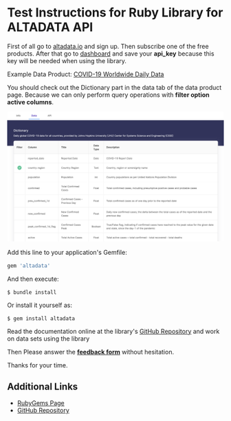 # Test Instructions for Ruby Library for ALTADATA API

First of all go to [altadata.io](altadata.io) and sign up. Then subscribe one of the free products. After that go to [dashboard](https://www.altadata.io/dashboard) and save your **api_key** because this key will be needed when using the library.

Example Data Product: [COVID-19 Worldwide Daily Data](https://www.altadata.io/product/covid-19-worldwide-daily-data-d3c974ec-9c7b-40b3-ac1b-5ddee9c94889)

You should check out the Dictionary part in the data tab of the data product page. Because we can only perform query operations with **filter option active columns**.

![dictionary-section-image](../assets/dictionary-section.png)

Add this line to your application's Gemfile:

```ruby
gem 'altadata'
```

And then execute:

```shell
$ bundle install
```

Or install it yourself as:

```shell
$ gem install altadata
```

Read the documentation online at the library's [GitHub Repository](https://github.com/altabering/altadata-ruby) and work on data sets using the library 

Then Please answer the **[feedback form](https://forms.office.com/Pages/ResponsePage.aspx?id=njd7j1RRj0qY6FAltKy4XM6WO_CqziJMqMzOBGzrgwhUQVVPUlFUMVNJUzdMS0dTTUVLWkdWUVpUTi4u)** without hesitation.

Thanks for your time.

## Additional Links

- [RubyGems Page](https://rubygems.org/gems/altadata)
- [GitHub Repository](https://github.com/altabering/altadata-ruby)